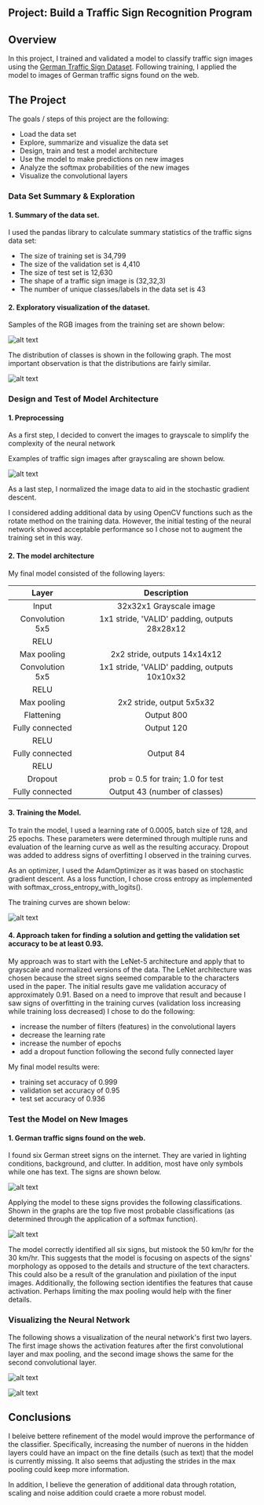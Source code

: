 ## Project: Build a Traffic Sign Recognition Program

Overview
---
In this project, I trained and validated a model to classify traffic sign images using the [German Traffic Sign Dataset](http://benchmark.ini.rub.de/?section=gtsrb&subsection=dataset). Following training, I applied the model to images of German traffic signs found on the web.

The Project
---
The goals / steps of this project are the following:
* Load the data set
* Explore, summarize and visualize the data set
* Design, train and test a model architecture
* Use the model to make predictions on new images
* Analyze the softmax probabilities of the new images
* Visualize the convolutional layers

[//]: # (Image References)

[image1]: ./examples/visualization.png "Visualization"
[image2]: ./examples/distribution.png "Distribution of Classes"
[image3]: ./examples/grayscale.png "Grayscale images"
[image4]: ./examples/training_curves.png "Training Curves"
[image5]: ./examples/webSigns.png "Signs from the web"
[image6]: ./examples/classifications.png "Classifications"
[image7]: ./examples/conv1.png "Convolution layer 1"
[image8]: ./examples/conv2.png "Convolution layer 2"

### Data Set Summary & Exploration

#### 1. Summary of the data set.

I used the pandas library to calculate summary statistics of the traffic
signs data set:

* The size of training set is 34,799
* The size of the validation set is 4,410
* The size of test set is 12,630
* The shape of a traffic sign image is (32,32,3)
* The number of unique classes/labels in the data set is 43

#### 2. Exploratory visualization of the dataset.

Samples of the RGB images from the training set are shown below:

![alt text][image1]

The distribution of classes is shown in the following graph. The most important observation is that the distributions are fairly similar.

![alt text][image2]

### Design and Test of Model Architecture

#### 1. Preprocessing

As a first step, I decided to convert the images to grayscale to simplify the complexity of the neural network

Examples of traffic sign images after grayscaling are shown below.

![alt text][image3]

As a last step, I normalized the image data to aid in the stochastic gradient descent.

I considered adding additional data by  using OpenCV functions such as the rotate method on the training data. However, the initial testing of the neural network showed acceptable performance so I chose not to augment the training set in this way.

#### 2. The model architecture 

My final model consisted of the following layers:

| Layer                 |     Description                               | 
|:---------------------:|:---------------------------------------------:| 
| Input                 | 32x32x1 Grayscale image                       | 
| Convolution 5x5       | 1x1 stride, 'VALID' padding, outputs 28x28x12 |
| RELU                  |                                               |
| Max pooling           | 2x2 stride,  outputs 14x14x12                 |
| Convolution 5x5       | 1x1 stride, 'VALID' padding, outputs 10x10x32 |
| RELU                  |                                               |
| Max pooling           | 2x2 stride, output 5x5x32                     |
| Flattening            | Output 800                                    |
| Fully connected       | Output 120                                    |
| RELU                  |                                               |
| Fully connected       | Output 84                                     |
| RELU                  |                                               |
| Dropout               | prob = 0.5 for train; 1.0 for test            |
| Fully connected       | Output 43 (number of classes)                 |

#### 3. Training the Model.

To train the model, I used a learning rate of 0.0005, batch size of 128, and 25 epochs. These parameters were determined through multiple runs and evaluation of the learning curve as well as the resulting accuracy. Dropout was added to address signs of overfitting I observed in the training curves. 

As an optimizer, I used the AdamOptimizer as it was based on stochastic gradient descent. As a loss function, I chose cross entropy as implemented with softmax_cross_entropy_with_logits().

The training curves are shown below:

![alt text][image4]

#### 4. Approach taken for finding a solution and getting the validation set accuracy to be at least 0.93. 

My approach was to start with the LeNet-5 architecture and apply that to grayscale and normalized versions of the data. The LeNet architecture was chosen because the street signs seemed comparable to the characters used in the paper. The initial results gave me validation accuracy of approximately 0.91. Based on a need to improve that result and because I saw signs of overfitting in the training curves (validation loss increasing while training loss decreased) I chose to do the following:
* increase the number of filters (features) in the convolutional layers
* decrease the learning rate
* increase the number of epochs
* add a dropout function following the second fully connected layer

My final model results were:
* training set accuracy of 0.999
* validation set accuracy of 0.95 
* test set accuracy of 0.936

### Test the Model on New Images

#### 1. German traffic signs found on the web.

I found six German street signs on the internet. They are varied in lighting conditions, background, and clutter. In addition, most have only symbols while one has text. The signs are shown below.

![alt text][image5]

Applying the model to these signs provides the following classifications. Shown in the graphs are the top five most probable classifications (as determined through the application of a softmax function). 

![alt text][image6]

The model correctly identified all six signs, but mistook the 50 km/hr for the 30 km/hr. This suggests that the model is focusing on aspects of the signs' morphology as opposed to the details and structure of the text characters. This could also be a result of the granulation and pixilation of the input images. Additionally, the following section identifies the features that cause activation. Perhaps limiting the max pooling would help with the finer details.

### Visualizing the Neural Network 

The following shows a visualization of the neural network's first two layers. The first image shows the activation features after the first convolutional layer and max pooling, and the second image shows the same for the second convolutional layer.

![alt text][image7]

![alt text][image8]

## Conclusions

I beleive bettere refinement of the model would improve the performance of the classifier. Specifically, increasing the number of nuerons in the hidden layers could have an impact on the fine details (such as text) that the model is currently missing. It also seems  that adjusting the strides in the max pooling could keep more information.

In addition, I believe the generation of additional data through rotation, scaling and noise addition could craete a more robust model.